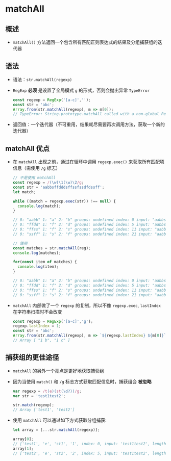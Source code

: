 # matchAll

## 概述

+ `matchAll()` 方法返回一个包含所有匹配正则表达式的结果及分组捕获组的迭代器

## 语法

+ 语法：`str.matchAll(regexp)`

+ `RegExp` **必须** 是设置了全局模式 `g` 的形式，否则会抛出异常 `TypeError`

  ```js
  const regexp = RegExp('[a-c]','');
  const str = 'abc';
  Array.from(str.matchAll(regexp), m => m[0]);
  // TypeError: String.prototype.matchAll called with a non-global RegExp argument
  ```

+ 返回值：一个迭代器（不可重用，结果耗尽需要再次调用方法，获取一个新的迭代器）

## matchAll 优点

+ 在 `matchAll` 出现之前，通过在循环中调用 `regexp.exec()` 来获取所有匹配项信息（需使用 `/g` 标志）

  ```js
  // 不是使用 matchAll
  const regexp = /(\w)\1(\w)\2/g;
  const str = 'aabbsffdddsffssfssdfdssff';
  let match;

  while ((match = regexp.exec(str)) !== null) {
    console.log(match);
  }

  // 0: "aabb" 1: "a" 2: "b" groups: undefined index: 0 input: "aabbsffdddsffssfssdfdssff" length: 3
  // 0: "ffdd" 1: "f" 2: "d" groups: undefined index: 5 input: "aabbsffdddsffssfssdfdssff" length: 3
  // 0: "ffss" 1: "f" 2: "s" groups: undefined index: 11 input: "aabbsffdddsffssfssdfdssff" length: 3
  // 0: "ssff" 1: "s" 2: "f" groups: undefined index: 21 input: "aabbsffdddsffssfssdfdssff" length: 3
  ```

  ```js
  // 使用
  const matches = str.matchAll(reg);
  console.log(matches);

  for(const item of matches) {
    console.log(item);
  }

  // 0: "aabb" 1: "a" 2: "b" groups: undefined index: 0 input: "aabbsffdddsffssfssdfdssff" length: 3
  // 0: "ffdd" 1: "f" 2: "d" groups: undefined index: 5 input: "aabbsffdddsffssfssdfdssff" length: 3
  // 0: "ffss" 1: "f" 2: "s" groups: undefined index: 11 input: "aabbsffdddsffssfssdfdssff" length: 3
  // 0: "ssff" 1: "s" 2: "f" groups: undefined index: 21 input: "aabbsffdddsffssfssdfdssff" length: 3
  ```

+ `matchAll` 内部做了一个 `regexp` 的复制，所以不像 `regexp.exec`, `lastIndex` 在字符串扫描时不会改变

  ```js
  const regexp = RegExp('[a-c]','g');
  regexp.lastIndex = 1;
  const str = 'abc';
  Array.from(str.matchAll(regexp), m => `${regexp.lastIndex} ${m[0]}`);
  // Array [ "1 b", "1 c" ]
  ```

## 捕获组的更佳途径

+ `matchAll` 的另外一个亮点是更好地获取捕获组

+ 因为当使用 `match()` 和 `/g` 标志方式获取匹配信息时，捕获组会 **被忽略**

  ```js
  var regexp = /t(e)(st(\d?))/g;
  var str = 'test1test2';

  str.match(regexp);
  // Array ['test1', 'test2']
  ```

+ 使用 `matchAll` 可以通过如下方式获取分组捕获:

  ```js
  let array = [...str.matchAll(regexp)];

  array[0];
  // ['test1', 'e', 'st1', '1', index: 0, input: 'test1test2', length: 4]
  array[1];
  // ['test2', 'e', 'st2', '2', index: 5, input: 'test1test2', length: 4]
  ```

